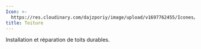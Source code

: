 ```yaml
---
Icon: >-
  https://res.cloudinary.com/dajzporiy/image/upload/v1697762455/Icones/toiture_s3rl6o.svg
title: Toiture
---
```


Installation et réparation de toits durables.
